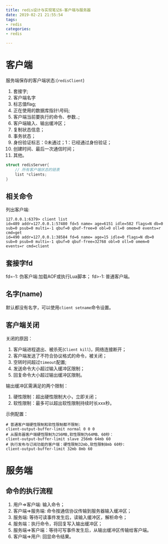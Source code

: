 ```yaml
---
title: redis设计与实现笔记6-客户端与服务器
date: 2019-02-21 21:55:54
tags:
- redis
categories:
- redis

---
```


# 客户端
服务端保存的客户端状态:(`redisClient`)
1. 套接字;
2. 客户端名字
3. 标志值flag;
4. 正在使用的数据库指针\号码;
5. 客户端当前要执行的命令、参数..;
6. 客户端输入、输出缓冲区；
7. 复制状态信息；
8. 事务状态；
9. 身份验证标志：0未通过；1：已经通过身份验证；
10. 创建时间、最后一次通信时间；
11. 其他。

```c
struct redisServer{
    // 所有客户端状态的链表
    list *clients;
}
```

## 相关命令
列出客户端:
```shell
127.0.0.1:6379> client list
id=489 addr=127.0.0.1:57480 fd=5 name= age=6151 idle=582 flags=N db=0 sub=0 psub=0 multi=-1 qbuf=0 qbuf-free=0 obl=0 oll=0 omem=0 events=r cmd=get
id=490 addr=127.0.0.1:38584 fd=6 name= age=15 idle=0 flags=N db=0 sub=0 psub=0 multi=-1 qbuf=0 qbuf-free=32768 obl=0 oll=0 omem=0 events=r cmd=client
```

## 套接字fd
fd=-1: 伪客户端:加载AOF或执行Lua脚本；
fd>-1: 普通客户端。

## 名字(name)
默认都没有名字，可以使用`client setname`命令设置。

## 客户端关闭
关闭的原因：
1. 客户端进程退出、被杀死(`Client kill`)，网络连接断开；
2. 客户端发送了不符合协议格式的命令，被关闭；
3. 空转时间超过`timeout`配置;
4. 发送命令大小超过输入缓冲区限制；
5. 回复命令大小超过输出缓冲区限制。

输出缓冲区需满足的两个限制：
1. 硬性限制：超出硬性限制大小，立即关闭；
2. 软性限制：最多可以超出软性限制持续时长xxx秒。

示例配置：
```shell
# 普通客户端硬性限制和软性限制都不限制:
client-output-buffer-limit normal 0 0 0
# 从服务器客户端硬性限制为256MB,软性限制为64MB、60秒：
client-output-buffer-limit slave 256mb 64mb 60
# 执行发布与订阅功能的客户端：硬性限制32mb,软性限制8mb 60秒:
client-output-buffer-limit 32mb 8mb 60
```

# 服务端
## 命令的执行流程
1. 用户=>客户端: 输入命令；
2. 客户端=>服务端: 命令按通信协议传输到服务器输入缓冲区；
3. 服务端: 等待可读事件发生后，读输入缓冲区，解析命令；
4. 服务端：执行命令，将回复写入输出缓冲区；
5. 服务端=>客户端：等待可写事件发生后，从输出缓冲区传输给客户端。
6. 客户端=>用户: 回显命令结果。


